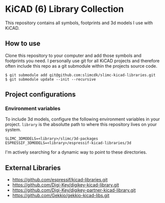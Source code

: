 # KiCAD (6) Library Collection

This repository contains all symbols, footprints and 3d models I use with KiCAD.


## How to use
Clone this repository to your computer and add those symbols and footprints you need. I personally use git for all KiCAD projects and therefore often include this repo as a git submodule within the projects source code.
```
$ git submodule add git@github.com:slimcdk/slimc-kicad-libraries.git
$ git submodule update --init --recursive
```

## Project configurations
### Environment variables
To include 3d models, configure the following environment variables in your project. `library` is the absolutte path to where this repository lives on your system.
```
SLIMC_3DMODELS=<library>/slimc/3d-packages
ESPRESSIF_3DMODELS=<library>/espressif-kicad-libraries/3d
```

I'm actively searching for a dynamic way to point to these directories.



## External Libraries
* https://github.com/espressif/kicad-libraries.git
* https://github.com/Digi-Key/digikey-kicad-library.git
* https://github.com/Digi-Key/digikey-partner-kicad-library.git
* https://github.com/Gekkio/gekkio-kicad-libs.git
